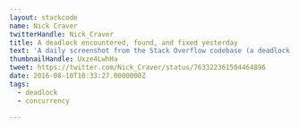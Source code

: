 ```yaml
---
layout: stackcode
name: Nick Craver
twitterHandle: Nick_Craver
title: A deadlock encountered, found, and fixed yesterday
text: 'A daily screenshot from the Stack Overflow codebase (a deadlock encountered, found, and fixed yesterday). '
thumbnailHandle: Uxze4LwhHa
tweet: https://twitter.com/Nick_Craver/status/763322361504464896
date: 2016-08-10T10:33:27.0000000Z
tags:
  - deadlock
  - concurrency

---
```

